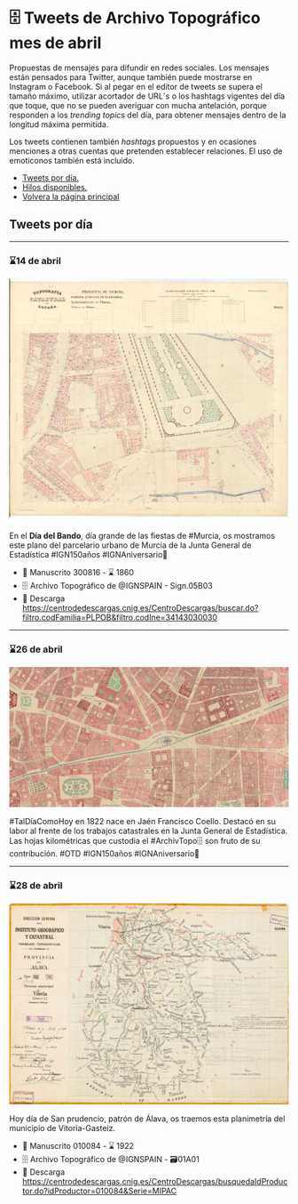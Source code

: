# 🗄 Tweets de Archivo Topográfico mes de abril

Propuestas de mensajes para difundir en redes sociales. Los mensajes están pensados para Twitter, aunque también puede mostrarse en Instagram o Facebook. Si al pegar en el editor de tweets se supera el tamaño máximo, utilizar acortador de URL´s o los hashtags vigentes del día que toque, que no se pueden averiguar con mucha antelación, porque responden a los *trending topics* del día, para obtener mensajes dentro de la longitud máxima permitida.

Los tweets contienen también *hashtags* propuestos y en ocasiones menciones a otras cuentas que pretenden establecer relaciones. El uso de emoticonos también está incluido.

* [Tweets por día.](#Tweets-por-día)
* [Hilos disponibles.](#Hilos-disponibles)
* [Volvera la página principal](README.md)

## Tweets por día

---
### ⌛14 de abril
![Imagen genérica](img/at-murcia.jpg)

En el **Día del Bando**, día grande de las fiestas de #Murcia, os mostramos este plano del parcelario urbano de Murcia de la Junta General de Estadística #IGN150años #IGNAniversario🎂 

* 📜 Manuscrito 300816 - ⌛ 1860 
* 🗄 Archivo Topográfico de @IGNSPAIN - Sign.05B03
* 🔗 Descarga  https://centrodedescargas.cnig.es/CentroDescargas/buscar.do?filtro.codFamilia=PLPOB&filtro.codIne=34143030030

---
### ⌛26 de abril
![Imagen genérica](img/at-hojakm.jpg)

#TalDíaComoHoy en 1822 nace en Jaén Francisco Coello. Destacó en su labor al frente de los trabajos catastrales en la Junta General de Estadística. Las hojas kilométricas que custodia el #ArchivTopo🗄 son fruto de su contribución. #OTD #IGN150años #IGNAniversario🎂

---
### ⌛28 de abril
![Imagen genérica](img/atdoc-alava.jpg)

Hoy día de San prudencio, patrón de Álava, os traemos esta planimetría del municipio de Vitoria-Gasteiz.

* 📜 Manuscrito 010084 - ⌛ 1922 
* 🗄 Archivo Topográfico de @IGNSPAIN - 🗃01A01
* 🔗 Descarga  https://centrodedescargas.cnig.es/CentroDescargas/busquedaIdProductor.do?idProductor=010084&Serie=MIPAC



